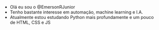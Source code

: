 - Olá eu sou o @EmersonRJunior
- Tenho bastante interesse em automação, machine learning e I.A.
- Atualmente estou estudando Python mais profundamente e um pouco de HTML, CSS e JS

